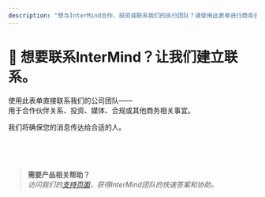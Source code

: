 ```yaml
---
description: "想与InterMind合作、投资或联系我们的执行团队？请使用此表单进行商务咨询、媒体请求或法律事务。"
---
```


# 🤝 想要联系InterMind？让我们建立联系。

使用此表单直接联系我们的公司团队——  
用于合作伙伴关系、投资、媒体、合规或其他商务相关事宜。

我们将确保您的消息传达给合适的人。

<br>

<ContactForm
  formStyle="margin: 1rem auto;"  
  categoryLabel="您联系我们的原因是什么？*"  
  categoryPlaceholderText="选择您的主题..."  
  messageLabel="消息 *"  
  messagePlaceholderText="分享任何相关背景、时间安排或您希望我们考虑的背景信息。"  
  buttonText="发送您的消息"  
  :services="[
    '战略合作伙伴机会',
    '投资或融资讨论',
    '企业解决方案咨询',
    '媒体和新闻请求',
    '法律或合规事务',
    '安全问题或报告',
    '业务发展提案',
    '一般商务咨询'
  ]"
/>

<br>

> **需要产品相关帮助？**  
> _访问我们的[支持页面](../help)，获得InterMind团队的快速答案和协助。_